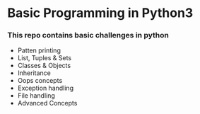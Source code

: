 <h1> Basic Programming in Python3</h1>

<h3>This repo contains basic challenges in python</h3>

<ul>
  <li>Patten printing</li>
  <li>List, Tuples & Sets</li>
  <li>Classes & Objects</li>
  <li>Inheritance</li>
  <li>Oops concepts</li>
  <li>Exception handling</li>
  <li>File handling</li>
  <li>Advanced Concepts</li>
</ul>
